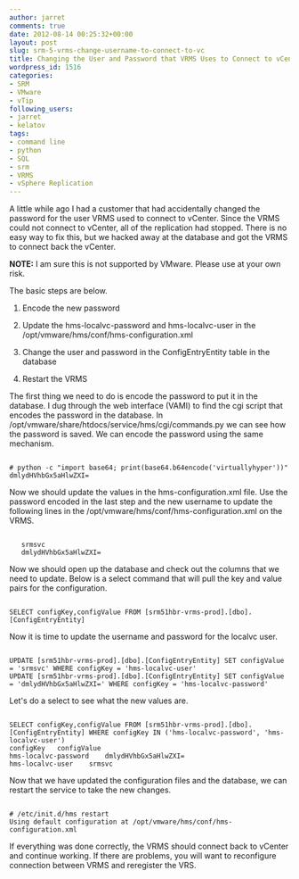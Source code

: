 ```yaml
---
author: jarret
comments: true
date: 2012-08-14 00:25:32+00:00
layout: post
slug: srm-5-vrms-change-username-to-connect-to-vc
title: Changing the User and Password that VRMS Uses to Connect to vCenter
wordpress_id: 1516
categories:
- SRM
- VMware
- vTip
following_users:
- jarret
- kelatov
tags:
- command line
- python
- SQL
- srm
- VRMS
- vSphere Replication
---
```


A little while ago I had a customer that had accidentally changed the password for the user VRMS used to connect to vCenter. Since the VRMS could not connect to vCenter, all of the replication had stopped. There is no easy way to fix this, but we hacked away at the database and got the VRMS to connect back the vCenter.

**NOTE:** I am sure this is not supported by VMware. Please use at your own risk.

The basic steps are below.



	
  1. Encode the new password

	
  2. Update the hms-localvc-password and hms-localvc-user in the /opt/vmware/hms/conf/hms-configuration.xml

	
  3. Change the user and password in the ConfigEntryEntity table in the database

	
  4. Restart the VRMS


The first thing we need to do is encode the password to put it in the database. I dug through the web interface (VAMI) to find the cgi script that encodes the password in the database. In /opt/vmware/share/htdocs/service/hms/cgi/commands.py we can see how the password is saved. We can encode the password using the same mechanism.


```

# python -c "import base64; print(base64.b64encode('virtuallyhyper'))"
dmlydHVhbGx5aHlwZXI=

```


Now we should update the values in the hms-configuration.xml file. Use the password encoded in the last step and the new username to update the following lines in the /opt/vmware/hms/conf/hms-configuration.xml on the VRMS.


```

   srmsvc
   dmlydHVhbGx5aHlwZXI=

```


Now we should open up the database and check out the columns that we need to update. Below is a select command that will pull the key and value pairs for the configuration.


```

SELECT configKey,configValue FROM [srm51hbr-vrms-prod].[dbo].[ConfigEntryEntity]

```


Now it is time to update the username and password for the localvc user.


```

UPDATE [srm51hbr-vrms-prod].[dbo].[ConfigEntryEntity] SET configValue = 'srmsvc' WHERE configKey = 'hms-localvc-user'
UPDATE [srm51hbr-vrms-prod].[dbo].[ConfigEntryEntity] SET configValue = 'dmlydHVhbGx5aHlwZXI=' WHERE configKey = 'hms-localvc-password'

```


Let's do a select to see what the new values are.


```

SELECT configKey,configValue FROM [srm51hbr-vrms-prod].[dbo].[ConfigEntryEntity] WHERE configKey IN ('hms-localvc-password', 'hms-localvc-user')
configKey	configValue
hms-localvc-password	dmlydHVhbGx5aHlwZXI=
hms-localvc-user	srmsvc

```


Now that we have updated the configuration files and the database, we can restart the service to take the new changes.


```

# /etc/init.d/hms restart
Using default configuration at /opt/vmware/hms/conf/hms-configuration.xml

```


If everything was done correctly, the VRMS should connect back to vCenter and continue working. If there are problems, you will want to reconfigure connection between VRMS and reregister the VRS.
